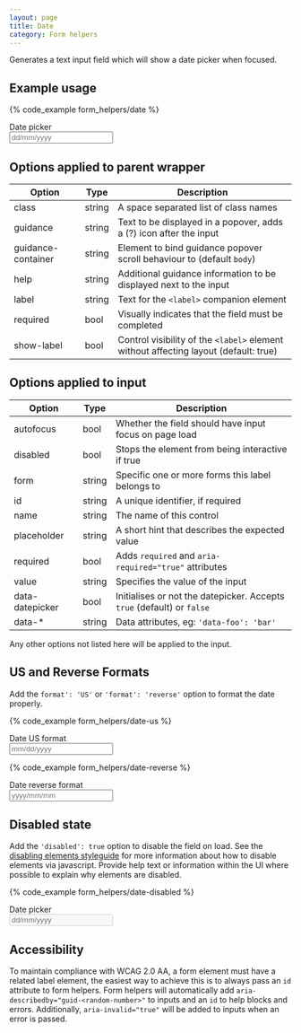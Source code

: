 ```yaml
---
layout: page
title: Date
category: Form helpers
---
```


Generates a text input field which will show a date picker when focused.

## Example usage

{% code_example form_helpers/date %}

<div class="pulsar-example form">
    <div class="form__group">
        <label for="example-date" class="control__label">Date picker</label>
        <div class="controls">
            <input id="example-date" placeholder="dd/mm/yyyy" data-datepicker="true" format='default' type="text" class="form__control">
        </div>
    </div>
</div>

## Options applied to parent wrapper

Option      | Type   | Description
----------- | ------ | ---------------------------------------------------------
class       | string | A space separated list of class names
guidance    | string | Text to be displayed in a popover, adds a (?) icon after the input
guidance-container | string | Element to bind guidance popover scroll behaviour to (default `body`)
help        | string | Additional guidance information to be displayed next to the input
label       | string | Text for the `<label>` companion element
required    | bool   | Visually indicates that the field must be completed
show-label  | bool | Control visibility of the `<label>` element without affecting layout (default: true)

## Options applied to input

Option      | Type   | Description
----------- | ------ | ---------------------------------------------------------
autofocus   | bool   | Whether the field should have input focus on page load
disabled    | bool   | Stops the element from being interactive if true
form        | string | Specific one or more forms this label belongs to
id          | string | A unique identifier, if required
name        | string | The name of this control
placeholder | string | A short hint that describes the expected value
required    | bool   | Adds `required` and `aria-required="true"` attributes
value       | string | Specifies the value of the input
data-datepicker | bool | Initialises or not the datepicker. Accepts `true` (default) or `false`
data-*      | string | Data attributes, eg: `'data-foo': 'bar'`

Any other options not listed here will be applied to the input.

## US and Reverse Formats

Add the `format': 'US'` or `'format': 'reverse'` option to format the date properly.

{% code_example form_helpers/date-us %}

<div class="pulsar-example form">
    <div class="form__group">
        <label for="example-date" class="control__label">Date US format</label>
        <div class="controls">
            <input id="example-date" placeholder="mm/dd/yyyy" data-datepicker="true" format='US' type="text" class="form__control">
        </div>
    </div>
</div>

{% code_example form_helpers/date-reverse %}

<div class="pulsar-example form">
    <div class="form__group">
        <label for="example-date" class="control__label">Date reverse format</label>
        <div class="controls">
            <input id="example-date" placeholder="yyyy/mm/mm" data-datepicker="true" format='reverse' type="text" class="form__control">
        </div>
    </div>
</div>

## Disabled state

Add the `'disabled': true` option to disable the field on load. See the [disabling elements styleguide](styleguides/disabling_elements/) for more information about how to disable elements via javascript. Provide help text or information within the UI where possible to explain why elements are disabled.

{% code_example form_helpers/date-disabled %}

<div class="pulsar-example form">
    <div class="form__group">
        <label for="example-date" class="control__label">Date picker</label>
        <div class="controls">
            <input id="example-date" placeholder="dd/mm/yyyy" data-datepicker="true" disabled type="text" class="form__control">
        </div>
    </div>
</div>

## Accessibility

To maintain compliance with WCAG 2.0 AA, a form element must have a related label element, the easiest way to achieve this is to always pass an `id` attribute to form helpers. Form helpers will automatically add `aria-describedby="guid-<random-number>"` to inputs and an `id` to help blocks and errors. Additionally, `aria-invalid="true"` will be added to inputs when an error is passed.
